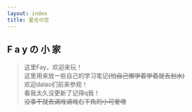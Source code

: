 ```yaml
---
layout: index
title: 星合の空
---
```


## **F a y の 小 家**

>这里Fay，欢迎来玩！<br>
>这里用来放一些自己的学习笔记~~(怕自己懒学着学着就去划水)~~<br>
>欢迎dalao们前来参观！<br>
>看我太久没更新了记得q我！<br>
>~~没事干就去调戏调戏右下角的小可爱嗷~~

